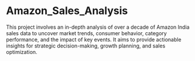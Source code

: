 # Amazon_Sales_Analysis
This project involves an in-depth analysis of over a decade of Amazon India sales data to uncover market trends, consumer behavior, category performance, and the impact of key events. It aims to provide actionable insights for strategic decision-making, growth planning, and sales optimization.
